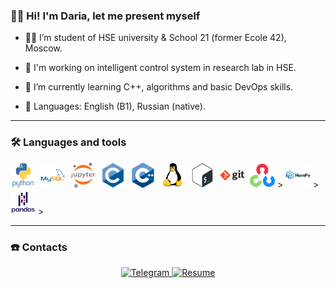 ### 👋🏻 Hi! I'm Daria, let me present myself


- 👩‍💻 I’m student of HSE university & School 21 (former Ecole 42), Moscow.

- 🔭 I'm working on intelligent control system in research lab in HSE.

- 🌱 I’m currently learning C++, algorithms and basic DevOps skills.

- 💬 Languages: English (B1), Russian (native).

---
### 🛠 Languages and tools
<div>
    <img src="https://github.com/devicons/devicon/blob/master/icons/python/python-original-wordmark.svg" title="Python" alt="Python" width="40" height="40"/>&nbsp;
    <img src="https://github.com/devicons/devicon/blob/master/icons/mysql/mysql-original-wordmark.svg" title="MySQL"  alt="MySQL" width="40" height="40"/>&nbsp;
    <img src="https://github.com/devicons/devicon/blob/master/icons/jupyter/jupyter-original-wordmark.svg" title="jupyter" alt="jupyter" width="40" height="40"/>&nbsp;
    <img src="https://github.com/devicons/devicon/blob/master/icons/c/c-original.svg" title="C" alt="C" width="40" height="40"/>&nbsp;
    <img src="https://github.com/devicons/devicon/blob/master/icons/cplusplus/cplusplus-original.svg" title="CPP" alt="CPP" width="40" height="40"/>&nbsp;
    <img src="https://github.com/devicons/devicon/blob/master/icons/linux/linux-original.svg" title="linux" alt="linux" width="40" height="40"/>&nbsp;
    <img src="https://github.com/devicons/devicon/blob/master/icons/bash/bash-original.svg" title="bash" alt="bash" width="40" height="40"/>&nbsp;
    <img src="https://github.com/devicons/devicon/blob/master/icons/git/git-original-wordmark.svg" title="Git" **alt="Git" width="40" height="40"/>&nbsp;
    <img src="https://github.com/devicons/devicon/blob/master/icons/opencv/opencv-original.svg"
    title="opencv" **alt="opencv" width="40" height="40"/>&nbsp;>
    <img src="https://github.com/devicons/devicon/blob/master/icons/numpy/numpy-original-wordmark.svg" title="numpy" **alt="numpy" width="40" height="40"/>&nbsp;>
    <img src="https://github.com/devicons/devicon/blob/master/icons/pandas/pandas-original-wordmark.svg"  title="pandas" **alt="pandas" width="40" height="40"/>&nbsp;>

</div>

---
### ☎️ Contacts

<div id="socials" align="center">
<a href="https://t.me/ddkozyreva">
    <img src="https://img.shields.io/badge/Telegram-black?style=for-the-badge&logo=telegram&logoColor=blue" alt="Telegram"/>
</a>
<a href="https://ddkozyreva.github.io/">
    <img src="https://img.shields.io/badge/Resume-black?style=for-the-badge&_&logoColor=white" alt="Resume"/>
</a>
</div>